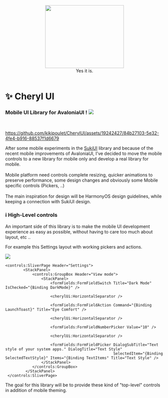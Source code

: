<div id="header" align="center">
 <kbd>
<img src="https://zupimages.net/up/23/46/jjt8.jpeg" width="250" height="200"></img> 
  </kbd>
<br/>
Yes it is.
</div>
<br/>

# ✨ Cheryl UI

### Mobile UI Library for AvaloniaUI ! <img src="https://www.avaloniaui.net/img/logo/avalonia-white-purple.svg"></img>

<br/>

https://github.com/kikipoulet/CherylUI/assets/19242427/84b27103-5e32-4fe4-b916-88537f1d6679

After some mobile experiments in the [SukiUI](https://github.com/kikipoulet/SukiUI) library and because of the recent mobile improvements of AvaloniaUI, I've decided to move the mobile controls to a new library for mobile only and develop a real library for mobile.
<br/><br/>Mobile platform need controls complete resizing, quicker animations to preserve performance, some design changes and obviously some Mobile specific controls (Pickers, ..) 
<br/><br/>The main inspiration for design will be HarmonyOS design guidelines, while keeping a connection with SukiUI design.

### ℹ️ High-Level controls

An important side of this library is to make the mobile UI development experience as easy as possible, without having to care too much about layout, etc .. 

For example this Settings layout with working pickers and actions.

 <img src="https://raw.githubusercontent.com/kikipoulet/CherylUI/master/CherylImages/SettingsDemo.png"></img> 

```
<controls:SliverPage Header="Settings">
        <StackPanel>
            <controls:GroupBox Header="View mode">
                <StackPanel>
                    <formFields:FormFieldSwitch Title="Dark Mode" IsChecked="{Binding DarkMode}" />

                    <cherylUi:HorizontalSeparator />

                    <formFields:FormFieldAction Command="{Binding LaunchToast}" Title="Eye Comfort" />

                    <cherylUi:HorizontalSeparator />

                    <formFields:FormFieldNumberPicker Value="10" />

                    <cherylUi:HorizontalSeparator />

                    <formFields:FormFieldPicker DialogSubTitle="Text style of your system apps." DialogTitle="Text Style"
                                                SelectedItem="{Binding SelectedTextStyle}" Items="{Binding TextItems" Title="Text Style" /> 
                </StackPanel>
            </controls:GroupBox>
         </StackPanel>
 </controls:SliverPage>
```

The goal for this library will be to provide these kind of "top-level" controls in addition of mobile theming.
